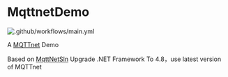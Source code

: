 # MqttnetDemo
![.github/workflows/main.yml](https://github.com/prime167/MqttnetDemo/workflows/.github/workflows/main.yml/badge.svg)

A [MQTTnet](https://github.com/chkr1011/MQTTnet) Demo

Based on [MqttNetSln](https://gitee.com/sesametech-group/MqttNetSln) Upgrade .NET Framework To 4.8，use latest version of MQTTnet
